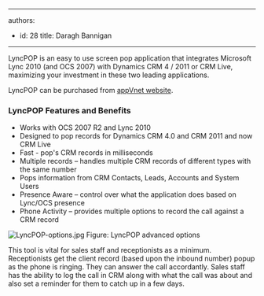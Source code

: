 

---
authors:
  - id: 28
    title: Daragh Bannigan
---




<span class='intro'> LyncPOP is an easy to use screen pop application that integrates Microsoft Lync 2010 (and OCS 2007) with Dynamics CRM 4 / 2011 or CRM Live, maximizing your investment in these two leading applications.  </span>

<p>LyncPOP can be purchased from 
   <a target="_blank" href="http&#58;//www.appvnet.com/services-view/lyncpop/">appVnet website</a>. </p> 
<h3>LyncPOP Features and Benefits</h3><ul><li>Works with OCS 2007 R2 and Lync 2010</li><li>Designed to pop records for Dynamics CRM 4.0 and CRM 2011 and now CRM Live</li><li>Fast - pop's CRM records in milliseconds</li><li>Multiple records – handles multiple CRM records of different types with the same number</li><li>Pops information from CRM Contacts, Leads, Accounts and System Users</li><li>Presence Aware – control over what the application does based on Lync/OCS presence</li><li>Phone Activity – provides multiple options to record the call against a CRM record</li></ul> 
<img src="/ITAndNetworking/Rules-to-Better-Lync/PublishingImages/lyncPOP-options.jpg" alt="LyncPOP-options.jpg" class="ms-rteCustom-ImageArea" /> 
<span class="ms-rteCustom-FigureNormal">Figure&#58; LyncPOP advanced options</span> 
<p>This tool is vital for sales staff and receptionists as a minimum. 
   <br> Receptionists get the client record (based upon the inbound number) popup as the phone is ringing. They can answer the call accordantly. Sales staff has the ability to log the call in CRM along with what the call was about and also set a reminder for them to catch up in a few days.</p>


